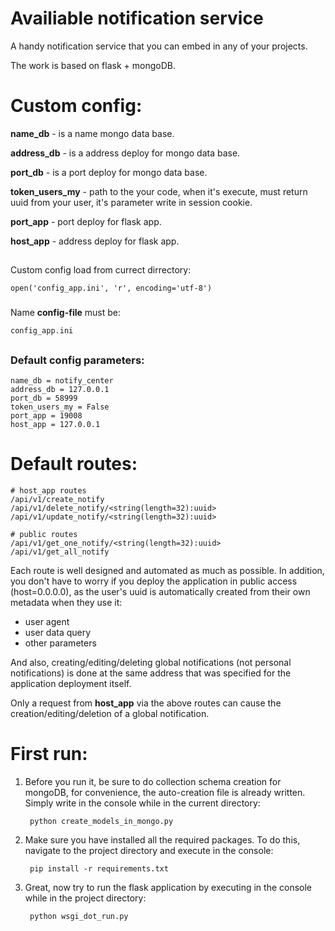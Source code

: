 # Availiable notification service
A handy notification service that you can embed in any of your projects.

The work is based on flask + mongoDB.

# Custom config:
**name_db** - is a name mongo data base.

**address_db** - is a address deploy for mongo data base.

**port_db** - is a port deploy for mongo data base.

**token_users_my** - path to the your code, when it's execute, must return uuid from your user, it's parameter write in session cookie.

**port_app** - port deploy for flask app.

**host_app** - address deploy for flask app.

##
Custom config load from currect dirrectory:

    open('config_app.ini', 'r', encoding='utf-8')
###
Name **config-file** must be:

    config_app.ini
##
### Default config parameters:

    name_db = notify_center
    address_db = 127.0.0.1
    port_db = 58999
    token_users_my = False
    port_app = 19008
    host_app = 127.0.0.1


# Default routes:

    # host_app routes
    /api/v1/create_notify
    /api/v1/delete_notify/<string(length=32):uuid>
    /api/v1/update_notify/<string(length=32):uuid>
    
    # public routes
    /api/v1/get_one_notify/<string(length=32):uuid>
    /api/v1/get_all_notify

Each route is well designed and automated as much as possible.
In addition, you don't have to worry if you deploy the application in public access (host=0.0.0.0), as the user's uuid is automatically created from their own metadata when they use it:
- user agent
- user data query
- other parameters

And also, creating/editing/deleting global notifications (not personal notifications) is done at the same address that was specified for the application deployment itself.

Only a request from **host_app** via the above routes can cause the creation/editing/deletion of a global notification.

# First run:
1. Before you run it, be sure to do collection schema creation for mongoDB, for convenience, the auto-creation file is already written.
Simply write in the console while in the current directory:

        python create_models_in_mongo.py

2. Make sure you have installed all the required packages. To do this, navigate to the project directory and execute in the console:

        pip install -r requirements.txt

3. Great, now try to run the flask application by executing in the console while in the project directory:

        python wsgi_dot_run.py